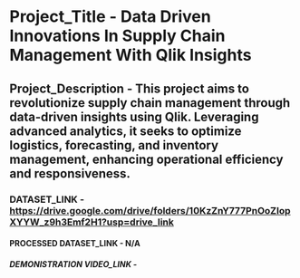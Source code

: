 # Project_Title - Data Driven Innovations In Supply Chain Management With Qlik Insights

## Project_Description - This project aims to revolutionize supply chain management through data-driven insights using   Qlik. Leveraging advanced analytics, it seeks to optimize logistics, forecasting, and inventory management, enhancing operational efficiency and responsiveness. 

### DATASET_LINK   -   **https://drive.google.com/drive/folders/10KzZnY777PnOoZIopXYYW_z9h3Emf2H1?usp=drive_link**

#### PROCESSED DATASET_LINK   -   N/A

##### DEMONISTRATION VIDEO_LINK   -   

